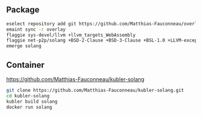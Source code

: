 ## Package
```sh
eselect repository add git https://github.com/Matthias-Fauconneau/overlay.git
emaint sync -r overlay
flaggie sys-devel/llvm +llvm_targets_WebAssembly
flaggie net-p2p/solang +BSD-2-Clause +BSD-3-Clause +BSL-1.0 +LLVM-exception +WITH +Zlib
emerge solang
```
## Container
https://github.com/Matthias-Fauconneau/kubler-solang
```sh
git clone https://github.com/Matthias-Fauconneau/kubler-solang.git
cd kubler-solang
kubler build solang
docker run solang
```
